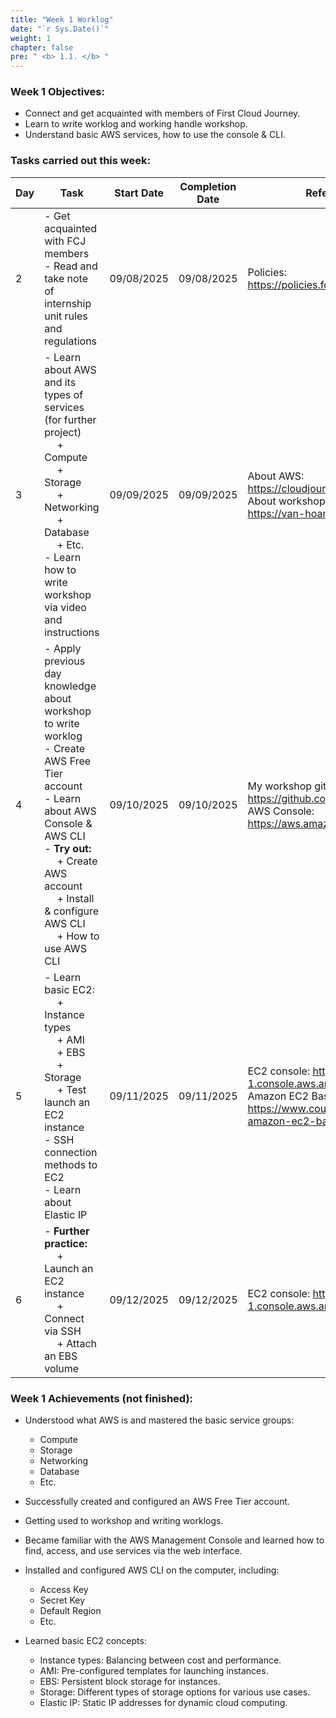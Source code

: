 ```yaml
---
title: "Week 1 Worklog"
date: "`r Sys.Date()`"
weight: 1
chapter: false
pre: " <b> 1.1. </b> "
---
```




### Week 1 Objectives:

* Connect and get acquainted with members of First Cloud Journey.
* Learn to write worklog and working handle workshop.
* Understand basic AWS services, how to use the console & CLI.

### Tasks carried out this week:
| Day | Task                                                                                                                                                                                                                                                                      | Start Date | Completion Date | Reference Material                                                                                                                                     |
| --- |---------------------------------------------------------------------------------------------------------------------------------------------------------------------------------------------------------------------------------------------------------------------------| ---------- |-----------------|--------------------------------------------------------------------------------------------------------------------------------------------------------|
| 2   | - Get acquainted with FCJ members <br> - Read and take note of internship unit rules and regulations                                                                                                                                                                      | 09/08/2025 | 09/08/2025      | Policies: <br> <https://policies.fcjuni.com/>                                                                                                          |
| 3   | - Learn about AWS and its types of services (for further project) <br>&emsp; + Compute <br>&emsp; + Storage <br>&emsp; + Networking <br>&emsp; + Database <br>&emsp; + Etc. <br> - Learn how to write workshop via video and instructions<br>                             | 09/09/2025 | 09/09/2025      | About AWS: <br> <https://cloudjourney.awsstudygroup.com/> <br> About workshop: <br> <https://van-hoang-kha.github.io/vi/>                              |
| 4   | - Apply previous day knowledge about workshop to write worklog <br> - Create AWS Free Tier account <br> - Learn about AWS Console & AWS CLI <br> - **Try out:** <br>&emsp; + Create AWS account <br>&emsp; + Install & configure AWS CLI <br> &emsp; + How to use AWS CLI | 09/10/2025 | 09/10/2025      | My workshop git: <br> <https://github.com/isntbim/internship_report> <br> AWS Console: <br> <https://aws.amazon.com/>                                  |
| 5   | - Learn basic EC2: <br>&emsp; + Instance types <br>&emsp; + AMI <br>&emsp; + EBS <br>&emsp; + Storage <br>&emsp; + Test launch an EC2 instance <br> - SSH connection methods to EC2 <br> - Learn about Elastic IP   <br>                                                  | 09/11/2025 | 09/11/2025      | EC2 console: <https://ap-southeast-1.console.aws.amazon.com/ec2/> <br> Amazon EC2 Basics: <br> <https://www.coursera.org/learn/aws-amazon-ec2-basics/> |
| 6   | - **Further practice:** <br>&emsp; + Launch an EC2 instance <br>&emsp; + Connect via SSH <br>&emsp; + Attach an EBS volume                                                                                                                                                | 09/12/2025 | 09/12/2025      | EC2 console: <https://ap-southeast-1.console.aws.amazon.com/ec2/> <br>                                                                                 |

### Week 1 Achievements (not finished):

* Understood what AWS is and mastered the basic service groups: 
  * Compute
  * Storage
  * Networking 
  * Database
  * Etc.

* Successfully created and configured an AWS Free Tier account.

* Getting used to workshop and writing worklogs.

* Became familiar with the AWS Management Console and learned how to find, access, and use services via the web interface.

* Installed and configured AWS CLI on the computer, including:
  * Access Key
  * Secret Key
  * Default Region
  * Etc.

* Learned basic EC2 concepts:
  * Instance types: Balancing between cost and performance.
  * AMI: Pre-configured templates for launching instances.
  * EBS: Persistent block storage for instances.
  * Storage: Different types of storage options for various use cases.
  * Elastic IP: Static IP addresses for dynamic cloud computing.